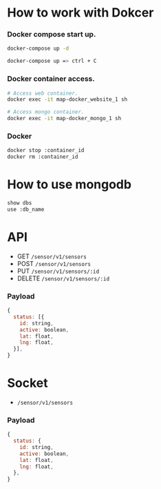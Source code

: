# How to work with Dokcer

### Docker compose start up.
```bash
docker-compose up -d

docker-compose up => ctrl + C
```

### Docker container access.
```bash
# Access web container.
docker exec -it map-docker_website_1 sh

# Access mongo container.
docker exec -it map-docker_mongo_1 sh
```

### Docker 
```bash
docker stop :container_id
docker rm :container_id
```

# How to use mongodb

```bash
show dbs
use :db_name
```

# API
- GET `/sensor/v1/sensors`
- POST `/sensor/v1/sensors`
- PUT `/sensor/v1/sensors/:id`
- DELETE `/sensor/v1/sensors/:id`

### Payload

```js
{
  status: [{
    id: string,
    active: boolean,
    lat: float,
    lng: float,
  }],
}
```

# Socket
- `/sensor/v1/sensors`

### Payload

```js
{
  status: {
    id: string,
    active: boolean,
    lat: float,
    lng: float,
  },
}
```
